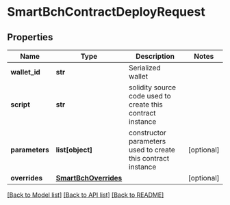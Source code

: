 # SmartBchContractDeployRequest

## Properties
Name | Type | Description | Notes
------------ | ------------- | ------------- | -------------
**wallet_id** | **str** | Serialized wallet | 
**script** | **str** | solidity source code used to create this contract instance | 
**parameters** | **list[object]** | constructor parameters used to create this contract instance | [optional] 
**overrides** | [**SmartBchOverrides**](SmartBchOverrides.md) |  | [optional] 

[[Back to Model list]](../README.md#documentation-for-models) [[Back to API list]](../README.md#documentation-for-api-endpoints) [[Back to README]](../README.md)


